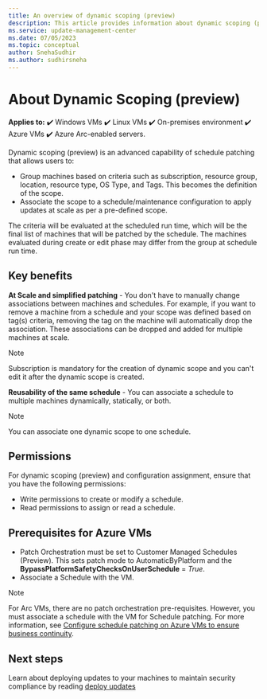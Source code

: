```yaml
---
title: An overview of dynamic scoping (preview) 
description: This article provides information about dynamic scoping (preview), its purpose and advantages.
ms.service: update-management-center
ms.date: 07/05/2023
ms.topic: conceptual
author: SnehaSudhir 
ms.author: sudhirsneha
---
```


# About Dynamic Scoping (preview)

**Applies to:** :heavy_check_mark: Windows VMs :heavy_check_mark: Linux VMs :heavy_check_mark: On-premises environment :heavy_check_mark: Azure VMs :heavy_check_mark: Azure Arc-enabled servers.

Dynamic scoping (preview) is an advanced capability of schedule patching that allows users to: 

- Group machines based on criteria such as subscription, resource group, location, resource type, OS Type, and Tags. This becomes the definition of the scope. 
- Associate the scope to a schedule/maintenance configuration to apply updates at scale as per a pre-defined scope. 

The criteria will be evaluated at the scheduled run time, which will be the final list of machines that will be patched by the schedule. The machines evaluated during create or edit phase may differ from the group at schedule run time. 

## Key benefits
 
**At Scale and simplified patching** - You don't have to manually change associations between machines and schedules. For example, if you want to remove a machine from a schedule and your scope was defined based on tag(s) criteria, removing the tag on the machine will automatically drop the association. These associations can be dropped and added for multiple machines at scale.
  > [!NOTE]
  > Subscription is mandatory for the creation of dynamic scope and you can't edit it after the dynamic scope is created.

**Reusability of the same schedule** - You can associate a schedule to multiple machines dynamically, statically, or both. 
  > [!NOTE]
  > You can associate one dynamic scope to one schedule.

## Permissions

For dynamic scoping (preview) and configuration assignment, ensure that you have the following permissions:

- Write permissions to create or modify a schedule.
- Read permissions to assign or read a schedule.


## Prerequisites for Azure VMs

- Patch Orchestration must be set to Customer Managed Schedules (Preview). This sets patch mode to AutomaticByPlatform and the **BypassPlatformSafetyChecksOnUserSchedule** = *True*.
- Associate a Schedule with the VM.

> [!NOTE]
> For Arc VMs, there are no patch orchestration pre-requisites. However, you must associate a schedule with the VM for Schedule patching. For more information, see [Configure schedule patching on Azure VMs to ensure business continuity](prerequsite-for-schedule-patching.md).


## Next steps

 Learn about deploying updates to your machines to maintain security compliance by reading [deploy updates](deploy-updates.md)